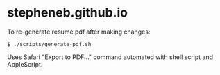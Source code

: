 stepheneb.github.io
===================

To re-generate resume.pdf after making changes:

```
$ ./scripts/generate-pdf.sh
```

Uses Safari "Export to PDF..." command automated with shell script and AppleScript.